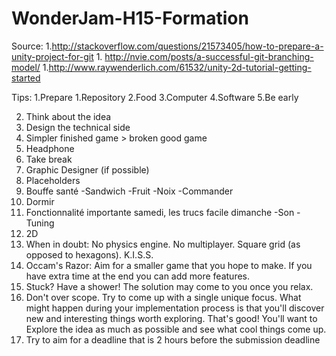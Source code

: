 # WonderJam-H15-Formation

Source:
1.http://stackoverflow.com/questions/21573405/how-to-prepare-a-unity-project-for-git
1.
http://nvie.com/posts/a-successful-git-branching-model/
1.http://www.raywenderlich.com/61532/unity-2d-tutorial-getting-started

Tips:
1.Prepare
    1.Repository
    2.Food
    3.Computer
    4.Software
    5.Be early

2. Think about the idea
3. Design the technical side
4. Simpler finished game > broken good game
5. Headphone
6. Take break
7. Graphic Designer (if possible)
8. Placeholders
9. Bouffe santé
    -Sandwich
    -Fruit
    -Noix
    -Commander
10. Dormir
11. Fonctionnalité importante samedi, les trucs facile dimanche
    -Son
    -Tuning
12. 2D
13. When in doubt: No physics engine. No multiplayer. Square grid (as opposed to hexagons). K.I.S.S.
14. Occam's Razor: Aim for a smaller game that you hope to make. If you have extra time at the end you can add more features.
15. Stuck? Have a shower! The solution may come to you once you relax.
16. Don't over scope. Try to come up with a single unique focus. What might happen during your implementation process is that you'll discover new and interesting things worth exploring. That's good! You'll want to Explore the idea as much as possible and see what cool things come up.
17. Try to aim for a deadline that is 2 hours before the submission deadline